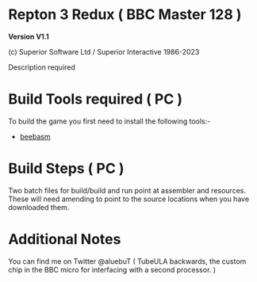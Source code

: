 # Repton 3 Redux ( BBC Master 128 )
**Version V1.1**

(c) Superior Software Ltd / Superior Interactive 1986-2023

Description required

# Build Tools required ( PC )

To build the game you first need to install the following tools:-

* [beebasm](https://github.com/stardot/beebasm)

# Build Steps ( PC )

Two batch files for build/build and run point at assembler and resources. These will need amending to point to the source locations when you have downloaded them.

# Additional Notes

You can find me on Twitter @aluebuT ( TubeULA backwards, the custom chip in the BBC micro for interfacing with a second processor. )
